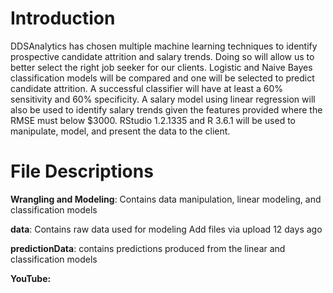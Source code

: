 # Introduction

DDSAnalytics has chosen multiple machine learning techniques to identify prospective candidate attrition and salary trends.  Doing so will allow us to better select the right job seeker for our clients.  Logistic and Naive Bayes classification models will be compared and one will be selected to predict candidate attrition.  A successful classifier will have at least a 60% sensitivity and 60% specificity.  A salary model using linear regression will also be used to identify salary trends given the features provided where the RMSE must below $3000.  RStudio 1.2.1335 and R 3.6.1 will be used to manipulate, model, and present the data to the client.

# File Descriptions

**Wrangling and Modeling**: Contains data manipulation, linear modeling, and classification models

**data**: Contains raw data used for modeling 	Add files via upload 	12 days ago

**predictionData**: contains predictions produced from the linear and classification models 

**YouTube:** 

